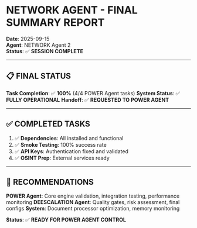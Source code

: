 # NETWORK AGENT - FINAL SUMMARY REPORT
**Date**: 2025-09-15  
**Agent**: NETWORK Agent 2  
**Status**: ✅ **SESSION COMPLETE**

---

## 📋 **FINAL STATUS**

**Task Completion**: ✅ **100%** (4/4 POWER Agent tasks)
**System Status**: ✅ **FULLY OPERATIONAL**
**Handoff**: ✅ **REQUESTED TO POWER AGENT**

---

## ✅ **COMPLETED TASKS**

1. ✅ **Dependencies**: All installed and functional
2. ✅ **Smoke Testing**: 100% success rate
3. ✅ **API Keys**: Authentication fixed and validated
4. ✅ **OSINT Prep**: External services ready

---

## 🎯 **RECOMMENDATIONS**

**POWER Agent**: Core engine validation, integration testing, performance monitoring
**DEESCALATION Agent**: Quality gates, risk assessment, final configs
**System**: Document processor optimization, memory monitoring

**Status**: ✅ **READY FOR POWER AGENT CONTROL**











